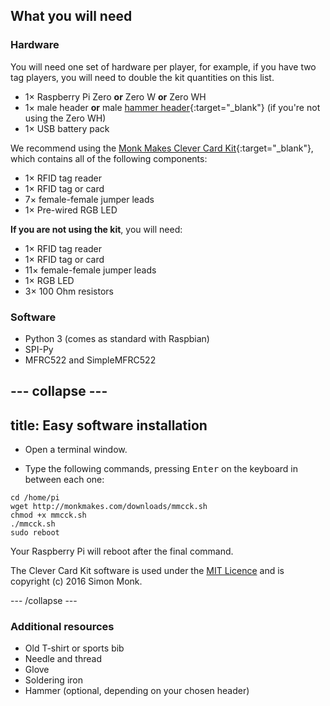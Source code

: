 ## What you will need

### Hardware

You will need one set of hardware per player, for example, if you have two tag players, you will need to double the kit quantities on this list.

+ 1× Raspberry Pi Zero **or** Zero W **or** Zero WH
+ 1× male header **or** male [hammer header](https://shop.pimoroni.com/products/gpio-hammer-header){:target="_blank"} (if you're not using the Zero WH)
+ 1× USB battery pack

We recommend using the [Monk Makes Clever Card Kit](https://www.monkmakes.com/cck/){:target="_blank"}, which contains all of the following components:

+ 1× RFID tag reader
+ 1× RFID tag or card
+ 7× female-female jumper leads
+ 1× Pre-wired RGB LED

**If you are not using the kit**, you will need:

+ 1× RFID tag reader
+ 1× RFID tag or card
+ 11× female-female jumper leads
+ 1× RGB LED
+ 3× 100 Ohm resistors

### Software

+ Python 3 (comes as standard with Raspbian)
+ SPI-Py
+ MFRC522 and SimpleMFRC522

--- collapse ---
---
title: Easy software installation
---

+ Open a terminal window.

+ Type the following commands, pressing <kbd>Enter</kbd> on the keyboard in between each one:

```
cd /home/pi
wget http://monkmakes.com/downloads/mmcck.sh
chmod +x mmcck.sh
./mmcck.sh
sudo reboot
```

Your Raspberry Pi will reboot after the final command.

The Clever Card Kit software is used under the [MIT Licence](https://github.com/raspberrypilearning/pi-tag) and is copyright (c) 2016 Simon Monk.

--- /collapse ---

### Additional resources

+ Old T-shirt or sports bib
+ Needle and thread
+ Glove
+ Soldering iron
+ Hammer (optional, depending on your chosen header)
